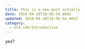 ```yaml
---
title: this is a new post actually
date: 2019-04-28T18:56:54.809Z
updated: 2019-04-28T18:56:54.905Z
category:
  - old sdk/Introduction
---
```

yes?
